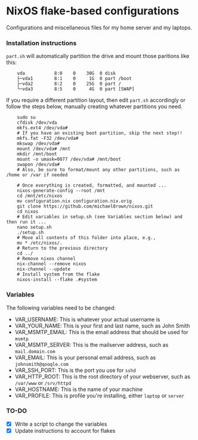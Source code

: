# NixOS flake-based configurations

Configurations and miscellaneous files for my home server and my laptops.

### Installation instructions

`part.sh` will automatically partition the drive and mount those paritions like this:

```
	vda           8:0    0    30G  0 disk 
	├─vda1        8:1    0     1G  0 part /boot
	├─vda2        8:2    0    25G  0 part /
	└─vda3        8:5    0     4G  0 part [SWAP]
```

If you require a different partition layout, then edit `part.sh` accordingly or follow the steps below, manually creating whatever partitions you need.

```
	sudo su
	cfdisk /dev/vda
	mkfs.ext4 /dev/vda#
	# If you have an existing boot partition, skip the next step!!
	mkfs.fat -F32 /dev/vda#
	mkswap /dev/vda#
	mount /dev/vda# /mnt
	mkdir /mnt/boot
	mount -o umask=0077 /dev/vda# /mnt/boot
	swapon /dev/vda#
	# Also, be sure to format/mount any other partitions, such as /home or /var if needed

	# Once everything is created, formatted, and mounted ...
	nixos-generate-config --root /mnt
	cd /mnt/etc/nixos
	mv configuration.nix configuration.nix.orig
	git clone https://github.com/michael8rown/nixos.git
	cd nixos
	# Edit variables in setup.sh (see Variables section below) and then run it ...
	nano setup.sh
	./setup.sh
	# Move all contents of this folder into place, e.g.,
	mv * /etc/nixos/.
	# Return to the previous directory
	cd ../
	# Remove nixos channel
	nix-channel --remove nixos
	nix-channel --update
	# Install system from the flake
	nixos-install --flake .#system
```

### Variables

The following variables need to be changed:

- VAR_USERNAME: This is whatever your actual username is
- VAR_YOUR_NAME: This is your first and last name, such as John Smith
- VAR_MSMTP_EMAIL: This is the email address that should be used for `msmtp`
- VAR_MSMTP_SERVER: This is the mailserver address, such as `mail.domain.com`
- VAR_EMAIL: This is your personal email address, such as `johnsmith@qooqle.com`
- VAR_SSH_PORT: This is the port you use for `sshd`
- VAR_HTTP_ROOT: This is the root directory of your webserver, such as `/var/www` or `/srv/httpd`
- VAR_HOSTNAME: This is the name of your machine
- VAR_PROFILE: This is profile you're installing, either `laptop` or `server`

### TO-DO

- [x] Write a script to change the variables
- [x] Update instructions to account for flakes
